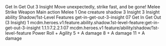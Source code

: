 <ability>
  <name>Get In Get Out</name>
  <cost>3 Insight</cost>
  <flavor>Move unexpectedly, strike fast, and be gone!</flavor>
  <keywords>
    <keyword>Melee</keyword>
    <keyword>Strike</keyword>
    <keyword>Weapon</keyword>
  </keywords>
  <type>Main action</type>
  <distance>Melee 1</distance>
  <target>One creature</target>
  <metadata>
    <class>shadow</class>
    <cost>3 Insight</cost>
    <cost_amount>3</cost_amount>
    <cost_resource>Insight</cost_resource>
    <feature_type>ability</feature_type>
    <file_dpath>Shadow/1st-Level Features</file_dpath>
    <item_id>get-in-get-out-3-insight</item_id>
    <item_index>07</item_index>
    <item_name>Get In Get Out (3 Insight)</item_name>
    <level>1</level>
    <scc>mcdm.heroes.v1:feature.ability.shadow.1st-level-feature:get-in-get-out-3-insight</scc>
    <scdc>1.1.1:7.2.2.1:07</scdc>
    <source>mcdm.heroes.v1</source>
    <type>feature/ability/shadow/1st-level-feature</type>
  </metadata>
  <effects>
    <effect type="roll">
      <roll>Power Roll + Agility</roll>
      <t1>5 + A damage</t1>
      <t2>8 + A damage</t2>
      <t3>11 + A damage</t3>
    </effect>
  </effects>
</ability>
